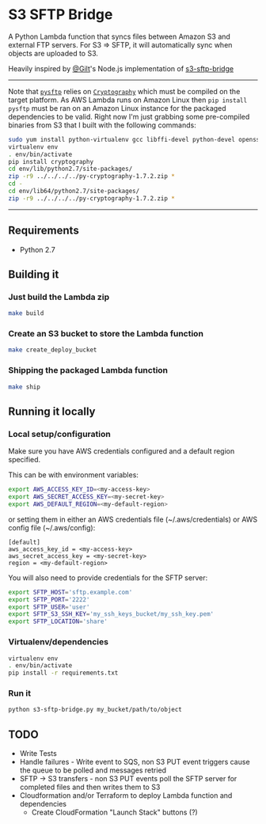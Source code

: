 # S3 SFTP Bridge

A Python Lambda function that syncs files between Amazon S3 and external FTP servers. For S3 => SFTP, it will automatically sync when objects are uploaded to S3.

Heavily inspired by [@Gilt](https://github.com/gilt)'s Node.js implementation of [s3-sftp-bridge](https://github.com/gilt/s3-sftp-bridge)

---

Note that [`pysftp`](https://pypi.python.org/pypi/pysftp) relies on [`Cryptography`](https://pypi.python.org/pypi/cryptography) which must be compiled on the target platform. As AWS Lambda runs on Amazon Linux then `pip install pysftp` must be ran on an Amazon Linux instance for the packaged dependencies to be valid. Right now I'm just grabbing some pre-compiled binaries from S3 that I built with the following commands:

```sh
sudo yum install python-virtualenv gcc libffi-devel python-devel openssl-devel
virtualenv env
. env/bin/activate
pip install cryptography
cd env/lib/python2.7/site-packages/
zip -r9 ../../../../py-cryptography-1.7.2.zip *
cd -
cd env/lib64/python2.7/site-packages/
zip -r9 ../../../../py-cryptography-1.7.2.zip *
```

---

## Requirements

* Python 2.7

## Building it

### Just build the Lambda zip
```sh
make build
```

### Create an S3 bucket to store the Lambda function
```sh
make create_deploy_bucket
```

### Shipping the packaged Lambda function
```sh
make ship
```

## Running it locally

### Local setup/configuration

Make sure you have AWS credentials configured and a default region specified.

This can be with environment variables:

```sh
export AWS_ACCESS_KEY_ID=<my-access-key>
export AWS_SECRET_ACCESS_KEY=<my-secret-key>
export AWS_DEFAULT_REGION=<my-default-region>
```

or setting them in either an AWS credentials file (~/.aws/credentials) or AWS config file (~/.aws/config):

```
[default]
aws_access_key_id = <my-access-key>
aws_secret_access_key = <my-secret-key>
region = <my-default-region>
```

You will also need to provide credentials for the SFTP server:

```sh
export SFTP_HOST='sftp.example.com'
export SFTP_PORT='2222'
export SFTP_USER='user'
export SFTP_S3_SSH_KEY='my_ssh_keys_bucket/my_ssh_key.pem'
export SFTP_LOCATION='share'
```

### Virtualenv/dependencies

```sh
virtualenv env
. env/bin/activate
pip install -r requirements.txt
```

### Run it

```sh
python s3-sftp-bridge.py my_bucket/path/to/object
```

## TODO

- Write Tests
- Handle failures - Write event to SQS, non S3 PUT event triggers cause the queue to be polled and messages retried
- SFTP -> S3 transfers - non S3 PUT events poll the SFTP server for completed files and then writes them to S3
- Cloudformation and/or Terraform to deploy Lambda function and dependencies
  - Create CloudFormation "Launch Stack" buttons (?)
